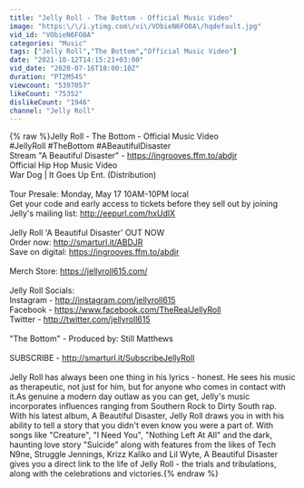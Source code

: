 ```yaml
---
title: "Jelly Roll - The Bottom - Official Music Video"
image: "https:\/\/i.ytimg.com\/vi\/VObieN6FO8A\/hqdefault.jpg"
vid_id: "VObieN6FO8A"
categories: "Music"
tags: ["Jelly Roll","The Bottom","Official Music Video"]
date: "2021-10-12T14:15:21+03:00"
vid_date: "2020-07-16T18:00:10Z"
duration: "PT2M54S"
viewcount: "5397057"
likeCount: "75352"
dislikeCount: "1946"
channel: "Jelly Roll"
---
```

{% raw %}Jelly Roll - The Bottom - Official Music Video<br />#JellyRoll #TheBottom #ABeautifulDisaster<br />Stream &quot;A Beautiful Disaster&quot; - <a rel="nofollow" target="blank" href="https://ingrooves.ffm.to/abdjr">https://ingrooves.ffm.to/abdjr</a> <br />Official Hip Hop Music Video <br />War Dog | It Goes Up Ent. (Distribution)<br /><br />Tour Presale: Monday, May 17 10AM-10PM local <br />Get your code and early access to tickets before they sell out by joining Jelly's mailing list: <a rel="nofollow" target="blank" href="http://eepurl.com/hxUdlX">http://eepurl.com/hxUdlX</a><br /><br />Jelly Roll 'A Beautiful Disaster' OUT NOW<br />Order now: <a rel="nofollow" target="blank" href="http://smarturl.it/ABDJR">http://smarturl.it/ABDJR</a><br />Save on digital: <a rel="nofollow" target="blank" href="https://ingrooves.ffm.to/abdjr">https://ingrooves.ffm.to/abdjr</a><br /><br />Merch Store: <a rel="nofollow" target="blank" href="https://jellyroll615.com/">https://jellyroll615.com/</a><br /><br />Jelly Roll Socials:<br />Instagram - <a rel="nofollow" target="blank" href="http://instagram.com/jellyroll615">http://instagram.com/jellyroll615</a><br />Facebook - <a rel="nofollow" target="blank" href="https://www.facebook.com/TheRealJellyRoll">https://www.facebook.com/TheRealJellyRoll</a> <br />Twitter - <a rel="nofollow" target="blank" href="http://twitter.com/jellyroll615">http://twitter.com/jellyroll615</a><br /><br />&quot;The Bottom&quot; - Produced by: Still Matthews <br /><br />SUBSCRIBE - <a rel="nofollow" target="blank" href="http://smarturl.it/SubscribeJellyRoll">http://smarturl.it/SubscribeJellyRoll</a><br /><br />Jelly Roll has always been one thing in his lyrics - honest. He sees his music as therapeutic, not just for him, but for anyone who comes in contact with it.As genuine a modern day outlaw as you can get, Jelly's music incorporates influences ranging from Southern Rock to Dirty South rap. With his latest album, A Beautiful Disaster, Jelly Roll draws you in with his ability to tell a story that you didn't even know you were a part of. With songs like &quot;Creature&quot;, &quot;I Need You&quot;, &quot;Nothing Left At All&quot; and the dark, haunting love story &quot;Suicide&quot; along with features from the likes of Tech N9ne, Struggle Jennings, Krizz Kaliko and Lil Wyte, A Beautiful Disaster gives you a direct link to the life of Jelly Roll - the trials and tribulations, along with the celebrations and victories.{% endraw %}
